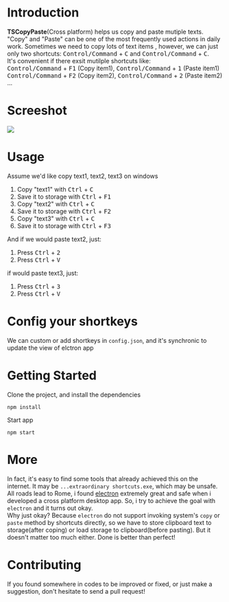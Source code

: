 # Introduction
**TSCopyPaste**(Cross platform) helps us copy and paste mutiple texts.  
"Copy" and "Paste" can be one of the most frequently used actions in daily work. Sometimes we need to copy lots of text items , however, we can just only two shortcuts: <kbd>Control/Command</kbd> + <kbd>C</kbd> and <kbd>Control/Command</kbd> + <kbd>C</kbd>.   
It's convenient if there exsit mutilple shortcuts like:  
<kbd>Control/Command</kbd> + <kbd>F1</kbd> (Copy item1), <kbd>Control/Command</kbd> + <kbd>1</kbd> (Paste item1)  
<kbd>Control/Command</kbd> + <kbd>F2</kbd> (Copy item2), <kbd>Control/Command</kbd> + <kbd>2</kbd> (Paste item2)   
...  


# Screeshot
![](http://terry-su.github.io/images/201708101956.png)



# Usage
Assume we'd like copy text1, text2, text3 on windows
1. Copy "text1" with <kbd>Ctrl</kbd> + <kbd>C</kbd>
1. Save it to storage with  <kbd>Ctrl</kbd> + <kbd>F1</kbd>
1. Copy "text2" with <kbd>Ctrl</kbd> + <kbd>C</kbd>
1. Save it to storage with  <kbd>Ctrl</kbd> + <kbd>F2</kbd>
1. Copy "text3" with <kbd>Ctrl</kbd> + <kbd>C</kbd>
1. Save it to storage with  <kbd>Ctrl</kbd> + <kbd>F3</kbd>  

And if we would paste text2, just: 
1. Press <kbd>Ctrl</kbd> + <kbd>2</kbd>
2. Press <kbd>Ctrl</kbd> + <kbd>V</kbd>  

if would paste text3, just:
1. Press <kbd>Ctrl</kbd> + <kbd>3</kbd>
2. Press <kbd>Ctrl</kbd> + <kbd>V</kbd>  


# Config your shortkeys
We can custom or add shortkeys in `config.json`, and it's synchronic to update the view of elctron app


# Getting Started
Clone the project, and install the dependencies   
```
npm install
```
Start app
```
npm start
```


# More
In fact, it's easy to find some tools that already achieved this on the internet. It may be `...extraordinary shortcuts.exe`, which may be unsafe.  
All roads lead to Rome, i found [electron](https://electron.atom.io/) extremely great and safe when i developed a cross platform desktop app. So, i try to achieve the goal with `electron` and it turns out okay.   
Why just okay? Because `electron` do not support invoking system's `copy` or `paste` method by shortcuts directly, so we have to store clipboard text to storage(after coping) or load storage to clipboard(before pasting). But it doesn't matter too much either. Done is better than perfect!

# Contributing
If you found somewhere in codes to be improved or fixed, or just make a suggestion, don't hesitate to send a pull request!

